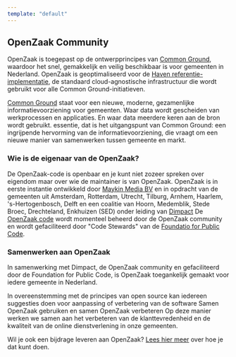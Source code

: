 ```yaml
---
template: "default"
---
```


## OpenZaak Community

OpenZaak is toegepast op de ontwerpprincipes van [Common Ground](https://www.commonground.nl), waardoor het snel, gemakkelijk en veilig beschikbaar is voor gemeenten in Nederland. OpenZaak is geoptimaliseerd voor de [Haven referentie-implementatie](https://haven.commonground.nl), de standaard cloud-agnostische infrastructuur die wordt gebruikt voor alle Common Ground-initiatieven.

[Common Ground](https://www.commonground.nl) staat voor een nieuwe, moderne, gezamenlijke informatievoorziening voor gemeenten. Waar data wordt gescheiden van werkprocessen en applicaties. En waar data meerdere keren aan de bron wordt gebruikt. essentie, dat is het uitgangspunt van Common Ground: een ingrijpende hervorming van de informatievoorziening, die vraagt ​​om een ​​nieuwe manier van samenwerken tussen gemeente en markt.

### Wie is de eigenaar van de OpenZaak?

De OpenZaak-code is openbaar en je kunt niet zozeer spreken over eigendom maar over wie de maintainer is van OpenZaak. OpenZaak is in eerste instantie ontwikkeld door [Maykin Media BV](https://www.maykinmedia.nl/) en in opdracht van de gemeenten uit Amsterdam, Rotterdam, Utrecht, Tilburg, Arnhem, Haarlem, 's-Hertogenbosch, Delft en een coalitie van Hoorn, Medemblik, Stede Broec, Drechteland, Enkhuizen (SED) onder leiding van [Dimpact](https://www.dimpact.nl/) De [OpenZaak code](https://github.com/open-zaak/) wordt momenteel beheerd door de OpenZaak community en wordt gefaciliteerd door "Code Stewards" van de [Foundatio for Public Code](https://publiccode.net).

### Samenwerken aan OpenZaak

In samenwerking met Dimpact, de OpenZaak community en gefaciliteerd door de Foundation for Public Code, is OpenZaak toegankelijk gemaakt voor iedere gemeente in Nederland.

In overeenstemming met de principes van open source kan iedereen suggesties doen voor aanpassing of verbetering van de software Samen OpenZaak gebruiken en samen OpenZaak verbeteren Op deze manier werken we samen aan het verbeteren van de klanttevredenheid en de kwaliteit van de online dienstverlening in onze gemeenten.

Wil je ook een bijdrage leveren aan OpenZaak? [Lees hier meer](/using-openzaak) over hoe je dat kunt doen.

